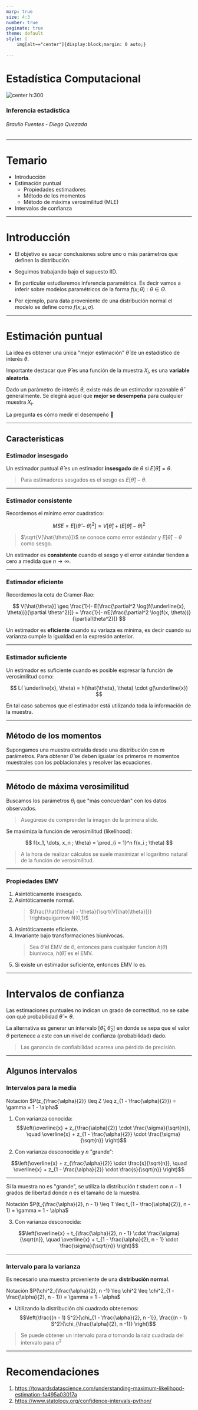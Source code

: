 ```yaml
---
marp: true
size: 4:3
number: true
paginate: true
theme: default
style: |
    img[alt~="center"]{display:block;margin: 0 auto;}

---
```

Estadística Computacional
===
![center  h:300](./imagenes/likelihood.png)
### Inferencia estadística
###### Braulio Fuentes - Diego Quezada

---
# Temario
- Introducción
- Estimación puntual
    - Propiedades estimadores
    - Método de los momentos
    - Método de máxima verosimilitud (MLE)
- Intervalos de confianza

---

# Introducción

- El objetivo es sacar conclusiones sobre uno o más parámetros que definen la distribución.

- Seguimos trabajando bajo el supuesto IID.

- En particular estudiaremos inferencia paramétrica. Es decir vamos a inferir sobre modelos paramétricos de la forma $f(x; \theta): \theta \in \Theta$.

- Por ejemplo, para data proveniente de una distribución normal el modelo se define como $f(x; \mu, \sigma)$.

---

# Estimación puntual

La idea es obtener una única "mejor estimación" $\hat{\theta}$ de un estadístico de interés $\theta$.

Importante destacar que $\hat{\theta}$ es una función de la muestra $X_i$, es una **variable aleatoria**.

Dado un parámetro de interés $\theta$, existe más de un estimador razonable $\hat{\theta}$ generalmente. Se elegirá aquel que **mejor se desempeña** para cualquier muestra $X_i$.

La pregunta es cómo medir el desempeño :thinking:

---

## Características

### Estimador insesgado

Un estimador puntual $\hat{\theta}$ es un estimador **insesgado** de $\theta$ si $E[\hat{\theta}] = \theta$.
> Para estimadores sesgados es el sesgo es  $E[\hat{\theta}] - \theta$.

---

### Estimador consistente

Recordemos el mínimo error cuadratico:

$$
MSE = E[(\hat{\theta} - \theta)^2] = V[\hat{\theta}] + (E[\hat{\theta}] - \theta)^2
$$

> $\sqrt{V[\hat{\theta}]}$ se conoce como error estándar y $E[\hat{\theta}] - \theta$ como sesgo.

Un estimador es **consistente** cuando el sesgo y el error estándar tienden a cero a medida que $n \rightarrow \infty$.

---

### Estimador eficiente

Recordemos la cota de Cramer-Rao:

$$
V[\hat{\theta}] \geq \frac{1}{- E[\frac{\partial^2 \log(f(\underline{x}, \theta))}{\partial \theta^2}]} = \frac{1}{- nE[\frac{\partial^2 \log(f(x, \theta))}{\partial\theta^2}]}
$$

Un estimador es **eficiente** cuando su variaza es mínima, es decir cuando su varianza cumple la igualdad en la expresión anterior.


---

### Estimador suficiente

Un estimador es suficiente cuando es posible expresar la función de verosimilitud como:

$$
L( \underline{x}, \theta) = h(\hat{\theta}, \theta) \cdot g(\underline{x}) 
$$

En tal caso sabemos que el estimador está utilizando toda la información de la muestra.

---

## Método de los momentos

Supongamos una muestra extraída desde una distribución con $m$ parámetros. Para obtener $\hat{\theta}$ se deben igualar los primeros $m$ momentos muestrales con los poblacionales y resolver las ecuaciones.


---

## Método de máxima verosimilitud

Buscamos los parámetros $\theta_i$ que "más concuerdan" con los datos observados.

> Asegúrese de comprender la imagen de la primera slide.

Se maximiza la función de verosimilitud (likelihood):

$$
f(x_1, \dots, x_n ; \theta) = \prod_{i = 1}^n f(x_i ; \theta)
$$

> A la hora de realizar cálculos se suele maximizar el logaritmo natural de la función de verosimilitud.


---

### Propiedades EMV

1. Asintóticamente insesgado.
2. Asintóticamente normal.
    > $\frac{\hat{\theta} - \theta}{\sqrt{V[\hat{\theta}]}}  \rightsquigarrow N(0,1)$
3. Asintóticamente eficiente.
4. Invariante bajo transformaciones biunívocas.
    > Sea ${\hat{\theta}}$ el EMV de ${\theta}$, entonces para cualquier funcion $h({\theta})$ biunívoca, $h({\hat{\theta}})$ es el EMV.
5. Si existe un estimador suficiente, entonces EMV lo es.

---

# Intervalos de confianza

Las estimaciones puntuales no indican un grado de correctitud, no se sabe con qué probabilidad $\hat{\theta} = \theta$.

La alternativa es generar un intervalo $[\hat{\theta}_1, \hat{\theta}_2]$ en donde se sepa que el valor $\theta$ pertenece a este con un nivel de confianza (probabilidad) dado.

> Las ganancia de confiabilidad acarrea una pérdida de precisión.

---

## Algunos intervalos

### Intervalos para la media

Notación $P(z_{\frac{\alpha}{2}} \leq Z \leq z_{1 - \frac{\alpha}{2}}) = \gamma = 1 - \alpha$

1.  Con varianza conocida:
$$\left(\overline{x} + z_{\frac{\alpha}{2}} \cdot \frac{\sigma}{\sqrt{n}}, \quad \overline{x}  + z_{1 - \frac{\alpha}{2}} \cdot \frac{\sigma}{\sqrt{n}}  \right)$$

2.  Con varianza desconocida y $n$ "grande":

$$\left(\overline{x} + z_{\frac{\alpha}{2}} \cdot \frac{s}{\sqrt{n}}, \quad \overline{x} + z_{1 - \frac{\alpha}{2}} \cdot \frac{s}{\sqrt{n}}  \right)$$

---


Si la muestra no es "grande", se utiliza la distribución $t$ student con $n - 1$ grados de libertad donde $n$ es el tamaño de la muestra.

Notación $P(t_{\frac{\alpha}{2}, n - 1} \leq T \leq t_{1 - \frac{\alpha}{2}}, n - 1) = \gamma = 1 - \alpha$

3. Con varianza desconocida:

$$\left(\overline{x} + t_{\frac{\alpha}{2}, n - 1} \cdot \frac{\sigma}{\sqrt{n}}, \quad \overline{x}  + t_{1 - \frac{\alpha}{2}, n - 1} \cdot \frac{\sigma}{\sqrt{n}}  \right)$$

---

### Intervalo para la varianza

Es necesario una muestra proveniente de una **distribución normal**.

Notación $P(\chi^2_{\frac{\alpha}{2}, n -1} \leq \chi^2 \leq \chi^2_{1 - \frac{\alpha}{2}, n - 1}) = \gamma = 1 - \alpha$

- Utilizando la distribución chi cuadrado obtenemos: 
$$\left(\frac{(n - 1) S^2}{\chi_{1 - \frac{\alpha}{2}, n -1}}, \frac{(n - 1) S^2}{\chi_{\frac{\alpha}{2}, n -1}}  \right)$$

> Se puede obtener un intervalo para $\sigma$ tomando la raiz cuadrada del intervalo para $\sigma^2$ 

---

# Recomendaciones

1. https://towardsdatascience.com/understanding-maximum-likelihood-estimation-fa495a03017a
2. https://www.statology.org/confidence-intervals-python/ 